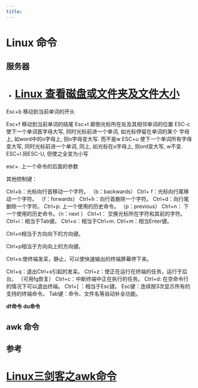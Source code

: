 ```yaml
---
title:
---
```

# Linux 命令

## 服务器





* # [Linux 查看磁盘或文件夹及文件大小](https://www.cnblogs.com/sumuncle/p/11314671.html)

Esc+b 移动到当前单词的开头



Esc+f 移动到当前单词的结尾
Esc+t 颠倒光标所在处及其相邻单词的位置
ESC-c 使下一个单词首字母大写, 同时光标前进一个单词, 如光标停留在单词的某个  字母上, 如word中的o字母上, 则o字母变大写. 而不是w
ESC+u 使下一个单词所有字母变大写, 同时光标前进一个单词, 同上, 如光标在o字母上, 则ord变大写, w不变.
ESC+l 同ESC-U, 但使之全变为小写

esc+. 上一个命令的后面的参数

其他控制键：

Ctrl+b：光标向行首移动一个字符。 （b：backwards）
Ctrl+ f：光标向行尾移动一个字符。 （f：forwards）
Ctrl+h：向行首删除一个字符。
Ctrl+d：向行尾删除一个字符。
Ctrl+p: 上一个使用的历史命令。 （p：previous）
Ctrl+n： 下一个使用的历史命令。（n：next ）
Ctrl+t： 交换光标所在字符和其前的字符。
Ctrl+i：相当于Tab键。
Ctrl+o：相当于Ctrl+m.
Ctrl+m：相当Enter键。

Ctrl+n相当于方向向下的方向键。

Ctrl+p相当于方向向上的方向键。

Ctrl+s:使终端发呆，静止，可以使快速输出的终端屏幕停下来。

Ctrl+q：退出Ctrl+s引起的发呆。
Ctrl+z：使正在运行在终端的任务，运行于后台。 （可用fg恢复）
Ctrl+c：中断终端中正在执行的任务。
Ctrl+d: 在空命令行的情况下可以退出终端。
Ctrl+[ ：相当于Esc键。
Esc键：连续按3次显示所有的支持的终端命令。
Tab键：命令、文件名等自动补全功能。

**df命令**  **du命令**

## awk 命令

## 参考

# [Linux三剑客之awk命令](https://www.cnblogs.com/ginvip/p/6352157.html)